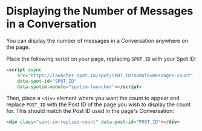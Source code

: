 # Displaying the Number of Messages in a Conversation

You can display the number of messages in a Conversation anywhere on the page.

Place the following script on your page, replacing `SPOT_ID` with your Spot ID:

```html
<script async
    src="https://launcher.spot.im/spot/SPOT_ID?module=messages-count"
    data-spot-id="SPOT_ID"
    data-spotim-module="spotim-launcher"></script>
```

Then, place a `<div>` element where you want the count to appear and replace `POST_ID` with the Post ID of the page you wish to display the count for. This should match the Post ID used in the page's Conversation:

```html
<div class="spot-im-replies-count" data-post-id="POST_ID"></div>
```
